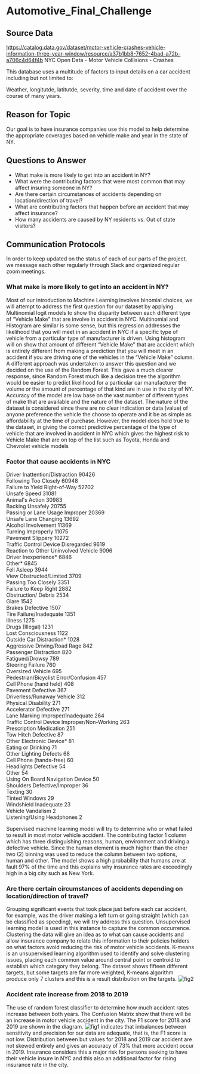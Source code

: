 # Automotive_Final_Challenge

## Source Data

https://catalog.data.gov/dataset/motor-vehicle-crashes-vehicle-information-three-year-window/resource/a37b1bb8-7652-4bad-a72b-a706c4d64f4b
NYC Open Data - Motor Vehicle Collisions - Crashes

This database uses a multitude of factors to input details on a car accident including but not limited to:

Weather, longitutde, latitutde, severity, time and date of accident over the course of many years.

## Reason for Topic
Our goal is to have insurance companies use this model to help determine the appropriate coverages based on vehicle make and year in the state of NY.

## Questions to Answer
- What make is more likely to get into an accident in NY?
- What were the contributing factors that were most common that may affect insuring someone in NY?
- Are there certain circumstances of accidents depending on location/direction of travel?
- What are contributing factors that happen before an accident that may affect insurance?
- How many accidents are caused by NY residents vs. Out of state visitors?

## Communication Protocols
In order to keep updated on the status of each of our parts of the project, we message each other regularly through Slack and organized regular zoom meetings.

### What make is more likely to get into an accident in NY?  
Most of our introduction to Machine Learning involves binomial choices, we will attempt to address the first question for our dataset by applying Multinomial logit models to show the disparity between each different type of “Vehicle Make” that are involve in accident in NYC. Multinomial and Histogram are similar is some sense, but this regression addresses the likelihood that you will meet in an accident in NYC if a specific type of vehicle from a particular type of manufacturer is driven. Using histogram will on show that amount of different “Vehicle Make” that are accident which is entirely different from making a prediction that you will meet in an accident if you are driving one of the vehicles in the “Vehicle Make” column.   
A different approach was undertaken to answer this question and we decided on the use of the Random Forest. This gave a much clearer response, since Random Forest much like a decision tree the algorithm would be easier to predict likelihood for a particular car manufacturer the volume or the amount of percentage of that kind are in use in the city of NY. Accuracy of the model are low base on the vast number of different types of make that are available and the nature of the dataset. The nature of the dataset is considered since there are no clear indication or data (value) of anyone preference the vehicle the choose to operate and it be as simple as affordability at the time of purchase. However, the model does hold true to the dataset, in giving the correct predictive percentage of the type of vehicle that are involved in accident in NYC which gives the highest risk to Vehicle Make that are on top of the list such as Toyota, Honda and Chevrolet vehicle models
 

### Factor that cause accidents in NYC 
Driver Inattention/Distraction                 90426  
Following Too Closely                          60948  
Failure to Yield Right-of-Way                  52702  
Unsafe Speed                                   31081  
Animal's Action                                30983  
Backing Unsafely                               20755  
Passing or Lane Usage Improper                 20369  
Unsafe Lane Changing                           13692  
Alcohol Involvement                            11369  
Turning Improperly                             11075  
Pavement Slippery                              10272  
Traffic Control Device Disregarded              9619  
Reaction to Other Uninvolved Vehicle            9096  
Driver Inexperience*                            6846  
Other*                                          6845  
Fell Asleep                                     3944  
View Obstructed/Limited                         3709  
Passing Too Closely                             3351  
Failure to Keep Right                           2882  
Obstruction/ Debris                             2534  
Glare                                           1542  
Brakes Defective                                1507  
Tire Failure/Inadequate                         1351  
Illness                                         1275  
Drugs (Illegal)                                 1231  
Lost Consciousness                              1122  
Outside Car Distraction*                        1028  
Aggressive Driving/Road Rage                     842  
Passenger Distraction                            820  
Fatigued/Drowsy                                  789  
Steering Failure                                 760  
Oversized Vehicle                                695  
Pedestrian/Bicyclist Error/Confusion             457  
Cell Phone (hand held)                           408  
Pavement Defective                               367  
Driverless/Runaway Vehicle                       312  
Physical Disability                              271  
Accelerator Defective                            271  
Lane Marking Improper/Inadequate                 264  
Traffic Control Device Improper/Non-Working      263  
Prescription Medication                          251  
Tow Hitch Defective                               87  
Other Electronic Device*                          81  
Eating or Drinking                                71  
Other Lighting Defects                            68  
Cell Phone (hands-free)                           60  
Headlights Defective                              54  
Other                                             54  
Using On Board Navigation Device                  50  
Shoulders Defective/Improper                      36  
Texting                                           30  
Tinted Windows                                    29  
Windshield Inadequate                             23  
Vehicle Vandalism                                  2  
Listening/Using Headphones            		         2  

Supervised machine learning model will try to determine who or what failed to result in most motor vehicle accident. The contributing factor 1 column which has three distinguishing reasons, human, environment and driving a defective vehicle. Since the human element is much higher than the other two (2) binning was used to reduce the column between two options, human and other. The model shows a high probability that humans are at fault 97% of the time and this explains why insurance rates are exceedingly high in a big city such as New York.  

### Are there certain circumstances of accidents depending on location/direction of travel?
Grouping significant events that took place just before each car accident, for example, was the driver making a left turn or going straight (which can be classified as speeding), we will try address this question. Unsupervised learning model is used in this instance to capture the common occurrence. Clustering the data will give an idea as to what can cause accidents and allow insurance company to relate this information to their policies holders on what factors avoid reducing the risk of motor vehicle accidents. K-means is an unsupervised learning algorithm used to identify and solve clustering issues, placing each common value around central point or centroid to establish which category they belong. The dataset shows fifteen different targets, but some targets are far more weighted, K-means algorithm produce only 7 clusters and this is a result distribution on the targets. 
![fig2](https://user-images.githubusercontent.com/78861458/126675445-54290233-bbeb-45a4-8c90-8240d131e619.png)



### Accident rate increase from 2018 to 2019  
The use of random forest classifier to determine how much accident rates increase between both years. The Confusion Matrix show that there will be an increase in motor vehicle accident in the city. The F1 score for 2018 and 2019 are shown in the diagram.
![fig1](https://user-images.githubusercontent.com/78861458/126254379-31e0cf06-03a5-4c0a-bfad-5c5d060447e3.png)
indicates that imbalances between sensitivity and precision for our data are adequate, that is, the F1 score is not low. Distribution between but values for 2018 and 2019 car accident are not skewed entirely and gives an accuracy of 73% that more accident occur in 2019. Insurance considers this a major risk for persons seeking to have their vehicle insure in NYC and this also an additional factor for rising insurance rate in the city. 

